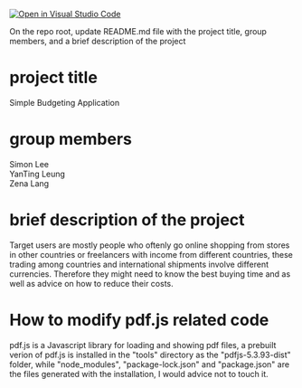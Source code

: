 [![Open in Visual Studio Code](https://classroom.github.com/assets/open-in-vscode-2e0aaae1b6195c2367325f4f02e2d04e9abb55f0b24a779b69b11b9e10269abc.svg)](https://classroom.github.com/online_ide?assignment_repo_id=19723611&assignment_repo_type=AssignmentRepo)

On the repo root, update README.md file with the project title, group members, and a brief description of the project

# project title
Simple Budgeting Application

# group members

Simon Lee  
YanTing Leung  
Zena Lang  

# brief description of the project
Target users are mostly people who oftenly go online shopping from stores in other countries or freelancers with income from different countries, these trading among countries and international shipments involve different currencies. Therefore they might need to know the best buying time and as well as  advice on how to reduce their costs.

# How to modify pdf.js related code
pdf.js is a Javascript library for loading and showing pdf files, a prebuilt verion of pdf.js is installed in the "tools" directory as the "pdfjs-5.3.93-dist" folder, while "node_modules", "package-lock.json" and "package.json" are the files generated with the installation, I would advice not to touch it.